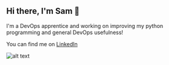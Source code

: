 ## Hi there, I'm Sam 👋
I'm a DevOps apprentice and working on improving my python programming and general DevOps usefulness!

You can find me on [LinkedIn](https://www.linkedin.com/in/samuel-roberts-928687267?utm_source=share&utm_campaign=share_via&utm_content=profile&utm_medium=ios_app)


![alt text](https://www.codewars.com/users/samdroberts87/badges/large)
